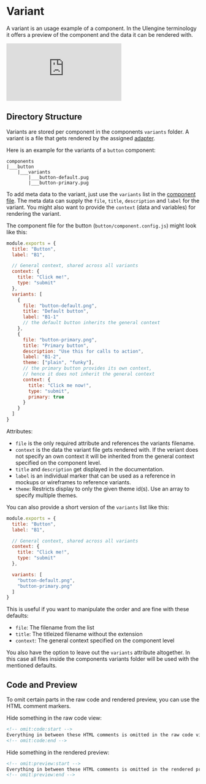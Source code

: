 # Variant

A variant is an usage example of a component.
In the UIengine terminology it offers a preview of the component and the data it can be rendered with.

<div class='ytEmbed'><iframe title="UIengine Introduction 03: Components and Variants" src="https://www.youtube-nocookie.com/embed/videoseries?list=PLBXz0hPvV2jNAFb9KxvV-2Op8cy3tA8E2&index=2" frameborder="0" allow="autoplay; encrypted-media; picture-in-picture" allowfullscreen></iframe></div>

## Directory Structure

Variants are stored per component in the components `variants` folder.
A variant is a file that gets rendered by the assigned [adapter](/adapters/).

Here is an example for the variants of a `button` component:

```tree
components
|___button
    |___variants
        |___button-default.pug
        |___button-primary.pug
```

To add meta data to the variant, just use the `variants` list in the [component file](/basics/component/#component-file).
The meta data can supply the `file`, `title`, `description` and `label` for the variant.
You might also want to provide the `context` (data and variables) for rendering the variant.

The component file for the button (`button/component.config.js`) might look like this:

```js
module.exports = {
  title: "Button",
  label: "B1",

  // General context, shared across all variants
  context: {
    title: "Click me!",
    type: "submit"
  },
  variants: [
    {
      file: "button-default.png",
      title: "Default button",
      label: "B1-1"
      // the default button inherits the general context
    },
    {
      file: "button-primary.png",
      title: "Primary button",
      description: "Use this for calls to action",
      label: "B1-2",
      theme: ["plain", "funky"],
      // the primary button provides its own context,
      // hence it does not inherit the general context
      context: {
        title: "Click me now!",
        type: "submit",
        primary: true
      }
    }
  ]
}
```

Attributes:

- `file` is the only required attribute and references the variants filename.
- `context` is the data the variant file gets rendered with.
  If the veriant does not specify an own context it will be inherited from the general context specified on the component level.
- `title` and `description` get displayed in the documentation.
- `label` is an individual marker that can be used as a reference in mockups or wireframes to reference variants.
- `theme`: Restricts display to only the given theme id(s). Use an array to specify multiple themes.

You can also provide a short version of the `variants` list like this:

```js
module.exports = {
  title: "Button",
  label: "B1",

  // General context, shared across all variants
  context: {
    title: "Click me!",
    type: "submit"
  },

  variants: [
    "button-default.png",
    "button-primary.png"
  ]
}
```

This is useful if you want to manipulate the order and are fine with these defaults:

- `file`: The filename from the list
- `title`: The titleized filename without the extension
- `context`: The general context specified on the component level

You also have the option to leave out the `variants` attribute altogether.
In this case all files inside the components variants folder will be used with the mentioned defaults.

## Code and Preview

To omit certain parts in the raw code and rendered preview, you can use the HTML comment markers.

Hide something in the raw code view:

```html
<!-- omit:code:start -->
Everything in between these HTML comments is omitted in the raw code view
<!-- omit:code:end -->
```

Hide something in the rendered preview:

```html
<!-- omit:preview:start -->
Everything in between these HTML comments is omitted in the rendered preview
<!-- omit:preview:end -->
```

